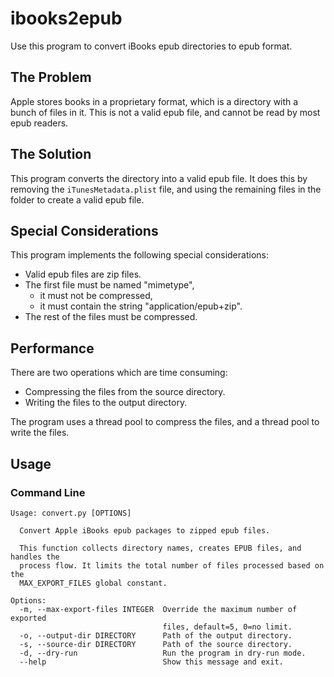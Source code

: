 # ibooks2epub

Use this program to convert iBooks epub directories to epub format.

## The Problem

Apple stores books in a proprietary format, which is a directory with a bunch of files in it. This is not a valid epub
file, and cannot be read by most epub readers.

## The Solution

This program converts the directory into a valid epub file. It does this by removing the `iTunesMetadata.plist` file,
and using the remaining files in the folder to create a valid epub file.

## Special Considerations

This program implements the following special considerations:

- Valid epub files are zip files.
- The first file must be named "mimetype",
  - it must not be compressed,
  - it must contain the string "application/epub+zip".
- The rest of the files must be compressed.

## Performance

There are two operations which are time consuming:

- Compressing the files from the source directory.
- Writing the files to the output directory.

The program uses a thread pool to compress the files, and a thread pool to write the files.

## Usage

### Command Line

```
Usage: convert.py [OPTIONS]

  Convert Apple iBooks epub packages to zipped epub files.

  This function collects directory names, creates EPUB files, and handles the
  process flow. It limits the total number of files processed based on the
  MAX_EXPORT_FILES global constant.

Options:
  -m, --max-export-files INTEGER  Override the maximum number of exported
                                  files, default=5, 0=no limit.
  -o, --output-dir DIRECTORY      Path of the output directory.
  -s, --source-dir DIRECTORY      Path of the source directory.
  -d, --dry-run                   Run the program in dry-run mode.
  --help                          Show this message and exit.

```
